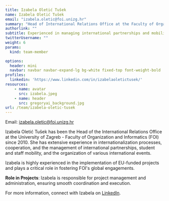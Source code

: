 ```yaml
---
title: Izabela Oletić Tušek
name: Izabela Oletić Tušek
email: "izabela.oletic@foi.unizg.hr"
summary: "Head of International Relations Office at the Faculty of Organization and Informatics (FOI) with expertise in internationalization and EU project management."
authorlink: ""
subtitle: Experienced in managing international partnerships and mobility programs
twitterUsername: ""
weight: 6
params:
  kind: team-member

options:
  header: mini
  navbar: navbar navbar-expand-lg bg-white fixed-top font-weight-bold
profiles:
  linkedin: 'https://www.linkedin.com/in/izabelaoletictusek/'
resources:
    - name: avatar
      src: izabela.jpeg
    - name: header
      src: gregoryai_background.jpg
url: /team/izabela-oletic-tusek
---
```

Email: <izabela.oletic@foi.unizg.hr>

Izabela Oletić Tušek has been the Head of the International Relations Office at the University of Zagreb - Faculty of Organization and Informatics (FOI) since 2010. She has extensive experience in internationalization processes, cooperation, and the management of international partnerships, student and staff mobility, and the organization of various international events. 

Izabela is highly experienced in the implementation of EU-funded projects and plays a critical role in fostering FOI's global engagements.

**Role in Projects**:
Izabela is responsible for project management and administration, ensuring smooth coordination and execution.

For more information, connect with Izabela on [LinkedIn](https://www.linkedin.com/in/izabelaoletictusek/).